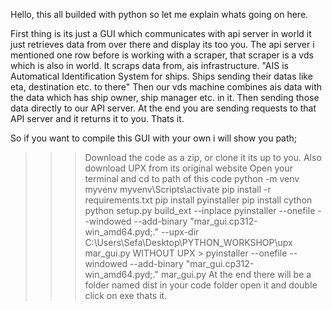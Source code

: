 Hello, this all builded with python so let me explain whats going on here.

First thing is its just a GUI which communicates with api server in world it just retrieves data from over there and display its too you.
The api server i mentioned one row before is working with a scraper, that scraper is a vds which is also in world. It scraps data from,
ais infrastructure. "AIS is Automatical Identification System for ships. Ships sending their datas like eta, destination etc. to there"
Then our vds machine combines ais data with the data which has ship owner, ship manager etc. in it. Then sending those data directly to
our API server. At the end you are sending requests to that API server and it returns it to you. Thats it.

So if you want to compile this GUI with your own i will show you path;

>>> Download the code as a zip, or clone it its up to you.
>>> Also download UPX from its original website
>>> Open your terminal and cd to path of this code
>>> python -m venv myvenv
>>> myvenv\Scripts\activate
>>> pip install -r requirements.txt
>>> pip install pyinstaller
>>> pip install cython
>>> python setup.py build_ext --inplace
>>> pyinstaller --onefile --windowed --add-binary "mar_gui.cp312-win_amd64.pyd;." --upx-dir C:\Users\Sefa\Desktop\PYTHON_WORKSHOP\upx mar_gui.py
>>> WITHOUT UPX > pyinstaller --onefile --windowed --add-binary "mar_gui.cp312-win_amd64.pyd;." mar_gui.py
>>> At the end there will be a folder named dist in your code folder open it and double click on exe thats it.
